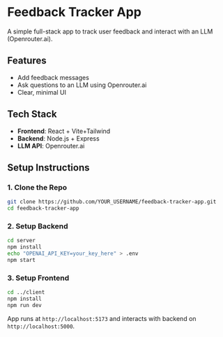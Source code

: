 # Feedback Tracker App

A simple full-stack app to track user feedback and interact with an LLM (Openrouter.ai).

## Features

- Add feedback messages
- Ask questions to an LLM using Openrouter.ai
- Clear, minimal UI

## Tech Stack

- **Frontend**: React + Vite+Tailwind
- **Backend**: Node.js + Express
- **LLM API**: Openrouter.ai

## Setup Instructions

### 1. Clone the Repo

```bash
git clone https://github.com/YOUR_USERNAME/feedback-tracker-app.git
cd feedback-tracker-app
```

### 2. Setup Backend

```bash
cd server
npm install
echo "OPENAI_API_KEY=your_key_here" > .env
npm start
```

### 3. Setup Frontend

```bash
cd ../client
npm install
npm run dev
```

App runs at `http://localhost:5173` and interacts with backend on `http://localhost:5000`.
